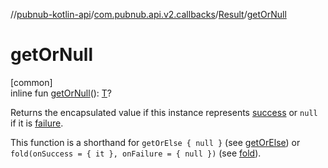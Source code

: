 //[pubnub-kotlin-api](../../../index.md)/[com.pubnub.api.v2.callbacks](../index.md)/[Result](index.md)/[getOrNull](get-or-null.md)

# getOrNull

[common]\
inline fun [getOrNull](get-or-null.md)(): [T](index.md)?

Returns the encapsulated value if this instance represents [success](is-success.md) or `null` if it is [failure](is-failure.md).

This function is a shorthand for `getOrElse { null }` (see [getOrElse](../get-or-else.md)) or `fold(onSuccess = { it }, onFailure = { null })` (see [fold](../fold.md)).
